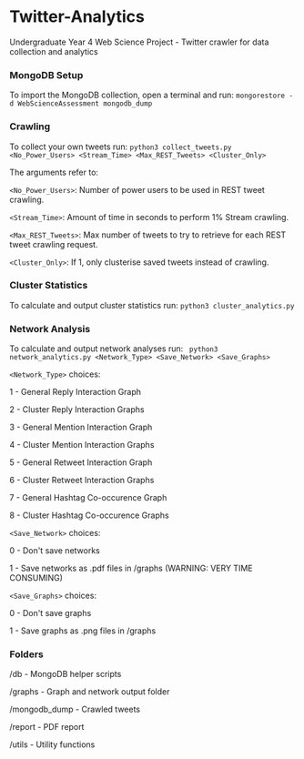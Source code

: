 # Twitter-Analytics
Undergraduate Year 4 Web Science Project - Twitter crawler for data collection and analytics

### MongoDB Setup

To import the MongoDB collection, open a terminal and run:
```mongorestore -d WebScienceAssessment mongodb_dump```

### Crawling
To collect your own tweets run: ```python3 collect_tweets.py <No_Power_Users> <Stream_Time> <Max_REST_Tweets> <Cluster_Only>```

The arguments refer to:

```<No_Power_Users>```: Number of power users to be used in REST tweet crawling.

```<Stream_Time>```: Amount of time in seconds to perform 1% Stream crawling.

```<Max_REST_Tweets>```: Max number of tweets to try to retrieve for each REST tweet crawling request.

```<Cluster_Only>```: If 1, only clusterise saved tweets instead of crawling.

### Cluster Statistics

To calculate and output cluster statistics run: ```python3 cluster_analytics.py```

### Network Analysis

To calculate and output network analyses run: ``` python3 network_analytics.py <Network_Type> <Save_Network> <Save_Graphs>```

```<Network_Type>``` choices:

1 - General Reply Interaction Graph

2 - Cluster Reply Interaction Graphs

3 - General Mention Interaction Graph

4 - Cluster Mention Interaction Graphs

5 - General Retweet Interaction Graph

6 - Cluster Retweet Interaction Graphs

7 - General Hashtag Co-occurence Graph

8 - Cluster Hashtag Co-occurence Graphs

```<Save_Network>``` choices:

0 - Don't save networks

1 - Save networks as .pdf files in /graphs (WARNING: VERY TIME CONSUMING)

```<Save_Graphs>``` choices:

0 - Don't save graphs

1 - Save graphs as .png files in /graphs

### Folders

/db - MongoDB helper scripts

/graphs - Graph and network output folder

/mongodb_dump - Crawled tweets 

/report - PDF report

/utils - Utility functions
